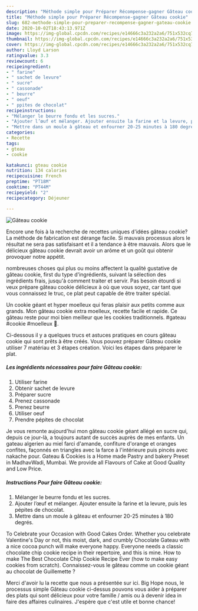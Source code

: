 ```yaml
---
description: "Méthode simple pour Préparer Récompense-gagner Gâteau cookie"
title: "Méthode simple pour Préparer Récompense-gagner Gâteau cookie"
slug: 682-methode-simple-pour-preparer-recompense-gagner-gateau-cookie
date: 2020-10-02T18:43:13.971Z
image: https://img-global.cpcdn.com/recipes/e14666c3a232a2a6/751x532cq70/gateau-cookie-photo-principale-de-la-recette.jpg
thumbnail: https://img-global.cpcdn.com/recipes/e14666c3a232a2a6/751x532cq70/gateau-cookie-photo-principale-de-la-recette.jpg
cover: https://img-global.cpcdn.com/recipes/e14666c3a232a2a6/751x532cq70/gateau-cookie-photo-principale-de-la-recette.jpg
author: Lloyd Larson
ratingvalue: 3.3
reviewcount: 6
recipeingredient:
- " farine"
- " sachet de levure"
- " sucre"
- " cassonade"
- " beurre"
- " oeuf"
- " ppites de chocolat"
recipeinstructions:
- "Mélanger le beurre fondu et les sucres."
- "Ajouter l’œuf et mélanger. Ajouter ensuite la farine et la levure, puis les pépites de chocolat."
- "Mettre dans un moule à gâteau et enfourner 20-25 minutes à 180 degrés."
categories:
- Recette
tags:
- gteau
- cookie

katakunci: gteau cookie 
nutrition: 134 calories
recipecuisine: French
preptime: "PT18M"
cooktime: "PT44M"
recipeyield: "2"
recipecategory: Déjeuner

---
```



![Gâteau cookie](https://img-global.cpcdn.com/recipes/e14666c3a232a2a6/751x532cq70/gateau-cookie-photo-principale-de-la-recette.jpg)

Encore une fois à la recherche de recettes uniques d'idées gâteau cookie? La méthode de fabrication est dérange facile. Si mauvais processus alors le résultat ne sera pas satisfaisant et il a tendance à être mauvais. Alors que le délicieux gâteau cookie devrait avoir un arôme et un goût qui obtenir provoquer notre appétit.

nombreuses choses qui plus ou moins affectent la qualité gustative de gâteau cookie, first du type d'ingrédients, suivant la sélection des ingrédients frais, jusqu'à comment traiter et servir. Pas besoin étourdi si veux prépare gâteau cookie délicieux à où que vous soyez, car tant que vous connaissez le truc, ce plat peut capable de être traiter spécial.

Un cookie géant et hyper moelleux qui feras plaisir aux petits comme aux grands. Mon gâteau cookie extra moelleux, recette facile et rapide. Ce gâteau reste pour moi bien meilleur que les cookies traditionnels. #gateau #cookie #moelleux 📌.


Ci-dessous il y a quelques trucs et astuces pratiques en cours gâteau cookie qui sont prêts à être créés. Vous pouvez préparer Gâteau cookie utiliser 7 matériau et 3 étapes création. Voici les étapes dans préparer le plat.

<!--inarticleads1-->

##### Les ingrédients nécessaires pour faire Gâteau cookie:

1. Utiliser  farine
1. Obtenir  sachet de levure
1. Préparer  sucre
1. Prenez  cassonade
1. Prenez  beurre
1. Utiliser  oeuf
1. Prendre  pépites de chocolat


Je vous remonte aujourd&#39;hui mon gâteau cookie géant allégé en sucre qui, depuis ce jour-là, a toujours autant de succès auprès de mes enfants. Un gateau algerien au miel farci d&#39;amande, confiture d&#39;orange et oranges confites, façonnés en triangles avec la farce à l&#39;intérieure puis pincés avec nakache pour. Gateau &amp; Cookies is a Home made Pastry and bakery Preset in MadhavWadi, Mumbai. We provide all Flavours of Cake at Good Quality and Low Price. 

<!--inarticleads2-->

##### Instructions Pour faire Gâteau cookie:

1. Mélanger le beurre fondu et les sucres.
1. Ajouter l’œuf et mélanger. Ajouter ensuite la farine et la levure, puis les pépites de chocolat.
1. Mettre dans un moule à gâteau et enfourner 20-25 minutes à 180 degrés.


To Celebrate your Occasion with Good Cakes Order. Whether you celebrate Valentine&#39;s Day or not, this moist, dark, and crumbly Chocolate Gateau with a nice cocoa punch will make everyone happy. Everyone needs a classic chocolate chip cookie recipe in their repertoire, and this is mine. How to make The Best Chocolate Chip Cookie Recipe Ever (how to make easy cookies from scratch). Connaissez-vous le gâteau comme un cookie géant au chocolat de Guillemette ? 


Merci d'avoir lu la recette que nous a présentée sur ici. Big Hope nous, le processus simple Gâteau cookie ci-dessus pouvons vous aider à préparer des plats qui sont délicieux pour votre famille / amis ou à devenir idea in faire des affaires culinaires. J'espère que c'est utile et bonne chance!
